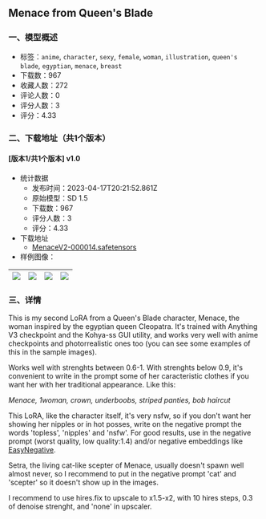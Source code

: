 ## Menace from Queen's Blade
### 一、模型概述

- 标签：`anime`, `character`, `sexy`, `female`, `woman`, `illustration`, `queen's blade`, `egyptian`, `menace`, `breast`
- 下载数：967
- 收藏人数：272
- 评论人数：0
- 评分人数：3
- 评分：4.33

### 二、下载地址（共1个版本）

#### [版本1/共1个版本] v1.0

- 统计数据
  - 发布时间：2023-04-17T20:21:52.861Z
  - 原始模型：SD 1.5
  - 下载数：967
  - 评分人数：3
  - 评分：4.33
- 下载地址
  - [MenaceV2-000014.safetensors](https://civitai.com/api/download/models/48409)
- 样例图像：

| <img src="https://image.civitai.com/xG1nkqKTMzGDvpLrqFT7WA/43ce901f-e9d4-470b-7527-b913a95b0800/width=450/519884.jpeg" /> | <img src="https://image.civitai.com/xG1nkqKTMzGDvpLrqFT7WA/56a3b2b2-f1f1-45d2-f4f1-0526ca593f00/width=450/519879.jpeg" /> | <img src="https://image.civitai.com/xG1nkqKTMzGDvpLrqFT7WA/efecf0c6-e2b3-41a9-ff01-7afb086bae00/width=450/519883.jpeg" /> | <img src="https://image.civitai.com/xG1nkqKTMzGDvpLrqFT7WA/cd9c7085-2045-4524-86da-48b2cc087300/width=450/519885.jpeg" /> |
| ---- | ---- | ---- | ---- |


### 三、详情
<p>This is my second LoRA from a Queen's Blade character, Menace, the woman inspired by the egyptian queen Cleopatra. It's trained with Anything V3 checkpoint and the Kohya-ss GUI utility, and works very well with anime checkpoints and photorrealistic ones too (you can see some examples of this in the sample images).</p><p></p><p>Works well with strenghts between 0.6-1. With strenghts below 0.9, it's convenient to write in the prompt some of her caracteristic clothes if you want her with her traditional appearance. Like this:</p><p></p><p><em>Menace, 1woman, crown, underboobs, striped panties, bob haircut</em></p><p></p><p>This LoRA, like the character itself, it's very nsfw, so if you don't want her showing her nipples or in hot posses, write on the negative prompt the words 'topless', 'nipples' and 'nsfw'. For good results, use in the negative prompt (worst quality, low quality:1.4) and/or negative embeddings like <a target="_blank" rel="ugc" href="https://civitai.com/models/7808/easynegative">EasyNegative</a>.</p><p></p><p>Setra, the living cat-like scepter of Menace, usually doesn't spawn well almost never, so I recommend to put in the negative prompt 'cat' and 'scepter' so it doesn't show up in the images.</p><p>I recommend to use hires.fix to upscale to x1.5-x2, with 10 hires steps, 0.3 of denoise strenght, and 'none' in upscaler.</p>